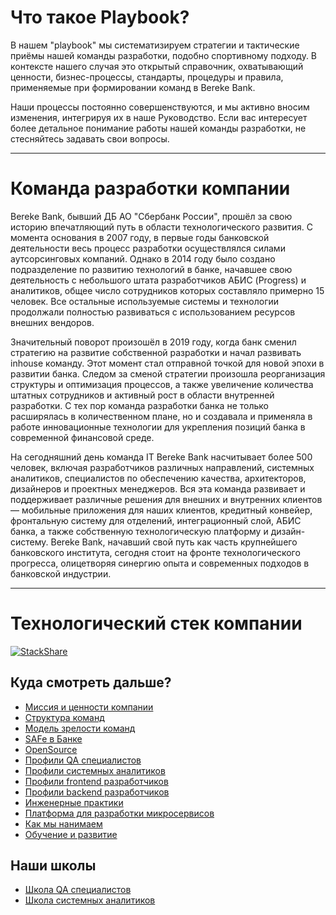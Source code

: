# Что такое Playbook?

В нашем "playbook" мы систематизируем стратегии и тактические приёмы нашей команды разработки, подобно спортивному подходу.
В контексте нашего случая это открытый справочник, охватывающий ценности, бизнес-процессы, стандарты, процедуры и правила, применяемые при формировании команд в Bereke Bank.

Наши процессы постоянно совершенствуются, и мы активно вносим изменения, интегрируя их в наше Руководство. Если вас интересует более детальное понимание работы нашей команды разработки, не стесняйтесь задавать свои вопросы.

***

# Команда разработки компании

Bereke Bank, бывший ДБ АО "Сбербанк России", прошёл за свою историю впечатляющий путь в области технологического развития. С момента основания в 2007 году, в первые годы банковской деятельности весь процесс разработки осуществлялся силами аутсорсинговых компаний. Однако в 2014 году было создано подразделение по развитию технологий в банке, начавшее свою деятельность с небольшого штата разработчиков АБИС (Progress) и аналитиков, общее число сотрудников которых составляло примерно 15 человек. Все остальные используемые системы и технологии продолжали полностью развиваться с использованием ресурсов внешних вендоров.

Значительный поворот произошёл в 2019 году, когда банк сменил стратегию на развитие собственной разработки и начал развивать inhouse команду. Этот момент стал отправной точкой для новой эпохи в развитии банка. Следом за сменой стратегии произошла реорганизация структуры и оптимизация процессов, а также увеличение количества штатных сотрудников и активный рост в области внутренней разработки. С тех пор команда разработки банка не только расширялась в количественном плане, но и создавала и применяла в работе инновационные технологии для укрепления позиций банка в современной финансовой среде.

На сегодняшний день команда IT Bereke Bank насчитывает более 500 человек, включая разработчиков различных направлений, системных аналитиков, специалистов по обеспечению качества, архитекторов, дизайнеров и проектных менеджеров. Вся эта команда развивает и поддерживает различные решения для внешних и внутренних клиентов — мобильные приложения для наших клиентов, кредитный конвейер, фронтальную систему для отделений, интеграционный слой, АБИС банка, а также собственную технологическую платформу и дизайн-систему. Bereke Bank, начавший свой путь как часть крупнейшего банковского института, сегодня стоит на фронте технологического прогресса, олицетворяя синергию опыта и современных подходов в банковской индустрии.

***

# Технологический стек компании

[![StackShare](https://img.shields.io/badge/tech-stack-0690fa.svg?style=flat)](/techstack.md)

## Куда смотреть дальше?

- [Миссия и ценности компании](/mission-and-values.md)
- [Структура команд](/structure.md)
- [Модель зрелости команд](/team-maturity-model.md)
- [SAFe в Банке](/safe.md)
- [OpenSource](/opensource.md)
- [Профили QA специалистов](/QA-profile.md)
- [Профили системных аналитиков](/SA-profile.md)
- [Профили frontend разработчиков](/FE-profile.md)
- [Профили backend разработчиков](/developers-profile.md)
- [Инженерные практики](/dev-practice.md)
- [Платформа для разработки микросервисов](/paas.md)
- [Как мы нанимаем](/how-we-hire.md)
- [Обучение и развитие](/education-and-training.md)

## Наши школы

- [Школа QA специалистов](QA-school.md)
- [Школа системных аналитиков](SA-school.md)
